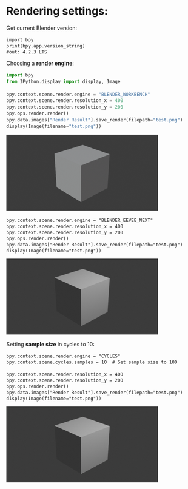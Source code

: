 # Rendering settings:

Get current Blender version:
```
import bpy
print(bpy.app.version_string)
#out: 4.2.3 LTS
```

Choosing a **render engine**:


```py
import bpy
from IPython.display import display, Image

bpy.context.scene.render.engine = "BLENDER_WORKBENCH"
bpy.context.scene.render.resolution_x = 400
bpy.context.scene.render.resolution_y = 200
bpy.ops.render.render()
bpy.data.images["Render Result"].save_render(filepath="test.png")
display(Image(filename="test.png"))
```

![alt text](image-1.png)


```
bpy.context.scene.render.engine = "BLENDER_EEVEE_NEXT"
bpy.context.scene.render.resolution_x = 400
bpy.context.scene.render.resolution_y = 200
bpy.ops.render.render()
bpy.data.images["Render Result"].save_render(filepath="test.png")
display(Image(filename="test.png"))
```

![alt text](image-2.png)



Setting **sample size** in cycles to 10:

```
bpy.context.scene.render.engine = "CYCLES"
bpy.context.scene.cycles.samples = 10  # Set sample size to 100

bpy.context.scene.render.resolution_x = 400
bpy.context.scene.render.resolution_y = 200
bpy.ops.render.render()
bpy.data.images["Render Result"].save_render(filepath="test.png")
display(Image(filename="test.png"))
```

![alt text](image-3.png)